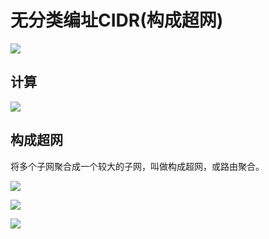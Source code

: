 # 无分类编址CIDR(构成超网)


![](https://files.mdnice.com/user/8332/df12c6c7-104b-4036-9861-a22af2da7daf.png)


## 计算

![](https://files.mdnice.com/user/8332/617a7e16-3ecb-4ff1-b5e3-b08c56bb2d3f.png)

## 构成超网

将多个子网聚合成一个较大的子网，叫做构成超网，或路由聚合。

![](https://files.mdnice.com/user/8332/fa8555d5-e36f-4329-810b-afe7055297ba.png)

  

![](https://files.mdnice.com/user/8332/235ac08c-b575-4308-9851-5536ba70fa78.png)



![](https://files.mdnice.com/user/8332/e7cc8610-4e4a-44d0-a752-23eb9bd4cf22.png)

